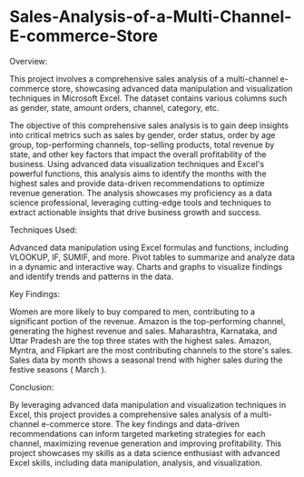 # Sales-Analysis-of-a-Multi-Channel-E-commerce-Store

Overview:

This project involves a comprehensive sales analysis of a multi-channel e-commerce store, showcasing advanced data manipulation and visualization techniques in Microsoft Excel. The dataset contains various columns such as gender, state, amount orders, channel, category, etc.

The objective of this comprehensive sales analysis is to gain deep insights into critical metrics such as sales by gender, order status, order by age group, top-performing channels, top-selling products, total revenue by state, and other key factors that impact the overall profitability of the business. Using advanced data visualization techniques and Excel's powerful functions, this analysis aims to identify the months with the highest sales and provide data-driven recommendations to optimize revenue generation. The analysis showcases my proficiency as a data science professional, leveraging cutting-edge tools and techniques to extract actionable insights that drive business growth and success.


Techniques Used:

Advanced data manipulation using Excel formulas and functions, including VLOOKUP, IF, SUMIF, and more.
Pivot tables to summarize and analyze data in a dynamic and interactive way.
Charts and graphs to visualize findings and identify trends and patterns in the data.


Key Findings:

Women are more likely to buy compared to men, contributing to a significant portion of the revenue.
Amazon is the top-performing channel, generating the highest revenue and sales.
Maharashtra, Karnataka, and Uttar Pradesh are the top three states with the highest sales.
Amazon, Myntra, and Flipkart are the most contributing channels to the store's sales.
Sales data by month shows a seasonal trend with higher sales during the festive seasons ( March ).


Conclusion:

By leveraging advanced data manipulation and visualization techniques in Excel, this project provides a comprehensive sales analysis of a multi-channel e-commerce store. The key findings and data-driven recommendations can inform targeted marketing strategies for each channel, maximizing revenue generation and improving profitability. This project showcases my skills as a data science enthusiast with advanced Excel skills, including data manipulation, analysis, and visualization.
